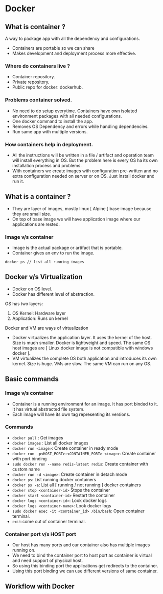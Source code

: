 # Docker

## What is container ?
A way to package app with all the dependency and configurations.
- Containers are portable so we can share
- Makes development and deployment process more effective.

### Where do containers live ?
- Container repository.
- Private repository.
- Public repo for docker: dockerhub.

### Problems container solved.

- No need to do setup everytime. Containers have own isolated environment packages with all needed configurations.
- One docker command to install the app.
- Removes OS Dependency and errors while handling dependencies.
- Run same app with multiple versions.

### How containers help in deployment.

- All the instructions will be written in a file / artifact and operation team will install everything in OS. But the problem here is every OS ha its own installation process and problems.
- With containers we create images with configuration pre-written and no extra configuration needed on server or on OS. Just install docker and run it.

## What is a container ?
- They are layer of images, mostly linux [ Alpine ] base image because they are small size.
- On top of base image we will have application image where our applications are rested.

### Image v/s container

- Image is the actual package or artifact that is portable.
- Container gives an env to run the image.

```docker
docker ps // list all running images
```

## Docker v/s Virtualization

- Docker on OS level.
- Docker has different level of abstraction.

OS has two layers:

1. OS Kernel: Hardware layer
2. Application: Runs on kernel

Docker and VM are ways of virtualization

- Docker virtualizes the application layer. It uses the kernel of the host. Size is much smaller. Docker is lightweight and speed. The same OS host images are  [ Linux docker image is not compatible with windows docker ].
- VM virtualizes the complete OS both application and introduces its own kernel. Size is huge. VMs are slow. The same VM can run on any OS.

## Basic commands

### Image v/s container

- Container is a running environment for an image. It has port binded to it. It has virtual abstracted file system.
- Each image will have its own tag representing its versions. 

### Commands

- `docker pull` : Get images
- `docker images` : List all docker images
- `docker run <image>`: Create container in ready mode
- `docker run -p<HOST_PORT>:<CONTAINER_PORT> <image>`: Create container with port binding
- `sudo docker run --name redis-latest redis`: Create container with custom name
- `docker run -d <image>`: Create container in detach mode
- `docker ps`: List running docker containers
- `docker ps -a`: List all [ running / not running ] docker containers
- `docker stop <container-id>` Stops the container
- `docker start <container-id>` Restart the container
- `docker logs <container-id>`: Look docker logs
- `docker logs <container-name>`: Look docker logs
- `sudo docker exec -it <container_id> /bin/bash`: Open container terminal.
- `exit`:come out of container terminal.

### Container port v/s HOST port

- Our host has many ports and our container also has multiple images running on.
- We need to bind the container port to host port as container is virtual and need support of physical host.
- So using this binding port the applications get redirects to the container.
- Using this port binding we can use different versions of same container.

## Workflow with Docker

